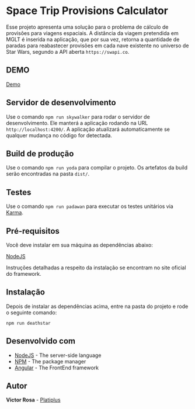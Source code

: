 # Space Trip Provisions Calculator
Esse projeto apresenta uma solução para o problema de cálculo de provisões para viagens espaciais.
A distância da viagem pretendida em MGLT é inserida na aplicação, que por sua vez, retorna a quantidade de paradas para reabastecer provisões em cada nave existente no universo de Star Wars, segundo a API aberta `https://swapi.co`.

## DEMO

[Demo](https://spt-provisions-calculator.herokuapp.com/)

## Servidor de desenvolvimento

Use o comando `npm run skywalker` para rodar o servidor de desenvolvimento. Ele manterá a aplicação rodando na URL `http://localhost:4200/`. A aplicação atualizará automaticamente se qualquer mudança no código for detectada.

## Build de produção

Use o comando `npm run yoda` para compilar o projeto. Os artefatos da build serão encontradas na pasta `dist/`.

## Testes

Use o comando `npm run padawan` para executar os testes unitários via [Karma](https://karma-runner.github.io).

## Pré-requisitos

Você deve instalar em sua máquina as dependências abaixo: 

[NodeJS](https://nodejs.org/)

Instruções detalhadas a respeito da instalação se encontram no site oficial do framework.

## Instalação

Depois de instalar as dependências acima, entre na pasta do projeto e rode o seguinte comando:

``` npm run deathstar ```

## Desenvolvido com

* [NodeJS](https://nodejs.org/) - The server-side language
* [NPM](https://www.npmjs.com/) - The package manager
* [Angular](https://angular.io/) - The FrontEnd framework

## Autor

**Victor Rosa** - [Platiplus](https://github.com/Platiplus)